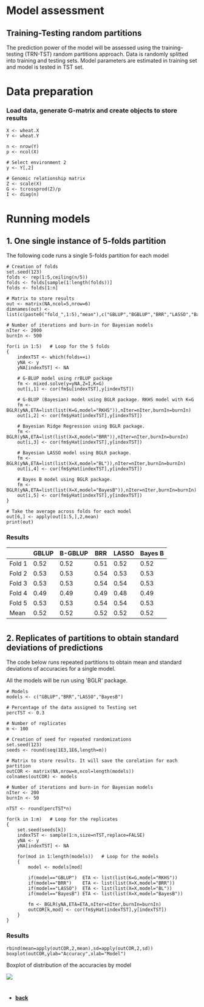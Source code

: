 
# Model assessment
## Training-Testing random partitions
The prediction power of the model will be assessed using the training-testing (TRN-TST) random partitions approach. Data is randomly splitted into training and testing sets. Model parameters are estimated in training set and model is tested in TST set. 

# Data preparation
### Load data, generate G-matrix and create objects to store results
```
X <- wheat.X
Y <- wheat.Y

n <- nrow(Y)
p <- ncol(X)

# Select environment 2
y <- Y[,2]

# Genomic relationship matrix
Z <- scale(X)
G <- tcrossprod(Z)/p
I <- diag(n)
```

# Running models

## 1. One single instance of 5-folds partition
The following code runs a single 5-folds partition for each model

```
# Creation of folds
set.seed(123)
folds <- rep(1:5,ceiling(n/5))
folds <- folds[sample(1:length(folds))]
folds <- folds[1:n]

# Matrix to store results
out <- matrix(NA,ncol=5,nrow=6)
dimnames(out) <- list(c(paste0("fold_",1:5),"mean"),c("GBLUP","BGBLUP","BRR","LASSO","BayesB"))

# Number of iterations and burn-in for Bayesian models
nIter <- 2000
burnIn <- 500

for(i in 1:5)   # Loop for the 5 folds
{
    indexTST <- which(folds==i)
    yNA <- y
    yNA[indexTST] <- NA
    
    # G-BLUP model using rrBLUP package
    fm <- mixed.solve(y=yNA,Z=I,K=G)
    out[i,1] <- cor(fm$u[indexTST],y[indexTST])
    
    # G-BLUP (Bayesian) model using BGLR package. RKHS model with K=G
    fm <- BGLR(yNA,ETA=list(list(K=G,model="RKHS")),nIter=nIter,burnIn=burnIn)
    out[i,2] <- cor(fm$yHat[indexTST],y[indexTST])
    
    # Bayesian Ridge Regression using BGLR package.
    fm <- BGLR(yNA,ETA=list(list(X=X,model="BRR")),nIter=nIter,burnIn=burnIn)
    out[i,3] <- cor(fm$yHat[indexTST],y[indexTST])
    
    # Bayesian LASSO model using BGLR package.
    fm <- BGLR(yNA,ETA=list(list(X=X,model="BL")),nIter=nIter,burnIn=burnIn)
    out[i,4] <- cor(fm$yHat[indexTST],y[indexTST])
    
    # Bayes B model using BGLR package.
    fm <- BGLR(yNA,ETA=list(list(X=X,model="BayesB")),nIter=nIter,burnIn=burnIn)
    out[i,5] <- cor(fm$yHat[indexTST],y[indexTST])
}

# Take the average across folds for each model
out[6,] <- apply(out[1:5,],2,mean)
print(out)
```

### Results

|       |GBLUP  |B-GBLUP | BRR  | LASSO | Bayes B |
|-------|-------|--------|------|-------|-------|
|Fold 1  | 0.52  | 0.52  | 0.51 | 0.52 | 0.52 |
|Fold 2  | 0.53  | 0.53  | 0.54 | 0.53 | 0.53 |
|Fold 3  | 0.53  | 0.53  | 0.54 | 0.54 | 0.53 |
|Fold 4  | 0.49  | 0.49  | 0.49 | 0.48 | 0.49 |
|Fold 5  | 0.53  | 0.53  | 0.54 | 0.54 | 0.53 |
|Mean    | 0.52  | 0.52  | 0.52 | 0.52 | 0.52 |

#
## 2. Replicates of partitions to obtain standard deviations of predictions
The code below runs repeated partitions to obtain mean and standard deviations of accuracies for a single model.

All the models will be run using 'BGLR' package.

```
# Models
models <- c("GBLUP","BRR","LASSO","BayesB")

# Percentage of the data assigned to Testing set
percTST <- 0.3

# Number of replicates
m <- 100

# Creation of seed for repeated randomizations
set.seed(123)
seeds <- round(seq(1E3,1E6,length=m))

# Matrix to store results. It will save the corelation for each partition
outCOR <- matrix(NA,nrow=m,ncol=length(models))
colnames(outCOR) <- models

# Number of iterations and burn-in for Bayesian models
nIter <- 200
burnIn <- 50

nTST <- round(percTST*n)

for(k in 1:m)   # Loop for the replicates
{
    set.seed(seeds[k])
    indexTST <- sample(1:n,size=nTST,replace=FALSE)
    yNA <- y
    yNA[indexTST] <- NA

    for(mod in 1:length(models))   # Loop for the models
    {
        model <- models[mod]
        
        if(model=="GBLUP")  ETA <- list(list(K=G,model="RKHS"))
        if(model=="BRR")    ETA <- list(list(X=X,model="BRR"))
        if(model=="LASSO")  ETA <- list(list(X=X,model="BL"))
        if(model=="BayesB") ETA <- list(list(X=X,model="BayesB"))

        fm <- BGLR(yNA,ETA=ETA,nIter=nIter,burnIn=burnIn)
        outCOR[k,mod] <- cor(fm$yHat[indexTST],y[indexTST])
    }
}
```

### Results
```
rbind(mean=apply(outCOR,2,mean),sd=apply(outCOR,2,sd))
boxplot(outCOR,ylab="Accuracy",xlab="Model")
```

Boxplot of distribution of the accuracies by model

![](https://github.com/MarcooLopez/Genomic-Selection/blob/master/boxplot1.png)

#
* **[back](https://github.com/MarcooLopez/Genomic-Selection-Demo/blob/master/README.md)**
